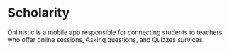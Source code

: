 # Scholarity
Onlinistic is a mobile app responsible for connecting students to teachers who offer online sessions, Asking questions, and Quizzes survices.
